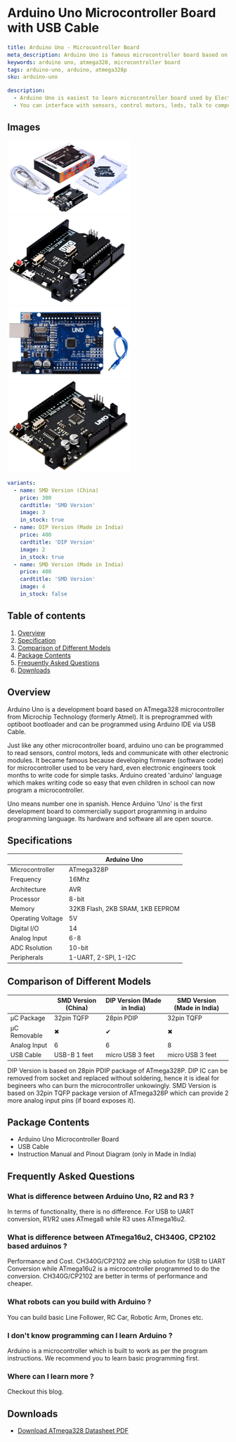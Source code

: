 # Arduino Uno Microcontroller Board with USB Cable

``` yaml
title: Arduino Uno - Microcontroller Board
meta_description: Arduino Uno is famous microcontroller board based on ATmega328P ic
keywords: arduino uno, atmega328, microcontroller board
tags: arduino-uno, arduino, atmega328p
sku: arduino-uno
```

``` yaml
description: 
  - Arduino Uno is easiest to learn microcontroller board used by Electronics Engineers to quickly make their project. 
  - You can interface with sensors, control motors, leds, talk to computer and much more.
```

## Images
<p float="left">
  <img alt="Arduino Uno with USB Cable" 
       src="/storage/product/arduino-uno/arduino-uno-dip-with-usb-cable.png" width="280" 
   />
  <img alt="Arduino Uno Microcontroller Board" 
       src="/storage/product/arduino-uno/arduino-uno-dip-board.png" width="280" 
   />
  <img alt="Arduino Uno SMD China" 
       src="/storage/product/arduino-uno/arduino-uno-smd-china.png" width="280" 
   />
  <img alt="Arduino Uno SMD India" 
       src="/storage/product/arduino-uno/arduino-uno-smd-board.png" width="280" 
   />
</p>

``` yaml
variants:
  - name: SMD Version (China)
    price: 300
    cardtitle: 'SMD Version'
    image: 3
    in_stock: true
  - name: DIP Version (Made in India)
    price: 400
    cardtitle: 'DIP Version'
    image: 2
    in_stock: true
  - name: SMD Version (Made in India)
    price: 400
    cardtitle: 'SMD Version'
    image: 4
    in_stock: false
```

## Table of contents
1. [Overview](#Overview)
3. [Specification](#Specifications)
4. [Comparison of Different Models](#Model-Comparison)
5. [Package Contents](#Package-Contents)
6. [Frequently Asked Questions](#FAQ)
7. [Downloads](#Downloads)


## Overview <a name="Overview"></a>
Arduino Uno is a development board based on ATmega328 microcontroller from Microchip Technology (formerly Atmel). It is preprogrammed with optiboot bootloader and can be programmed using Arduino IDE via USB Cable.

Just like any other microcontroller board, arduino uno can be programmed to read sensors, control motors, leds and communicate with other electronic modules. It became famous because developing firmware (software code) for microcontroller used to be very hard, even electronic engineers took months to write code for simple tasks. Arduino created 'arduino' language which makes writing code so easy that even children in school can now program a microcontroller. 

Uno means number one in spanish. Hence Arduino 'Uno' is the first development board to commercially support programming in arduino programming language. Its hardware and software all are open source.

## Specifications <a name="Specifications"></a>
||Arduino Uno|
|-|-|
|Microcontroller|ATmega328P|
|Frequency|16Mhz|
|Architecture|AVR|
|Processor|8-bit|
|Memory|32KB Flash, 2KB SRAM, 1KB EEPROM|
|Operating Voltage|5V|
|Digital I/O|14|
|Analog Input|6-8|
|ADC Rsolution|10-bit|
|Peripherals|1-UART, 2-SPI, 1-I2C|


## Comparison of Different Models <a name="Model-Comparison"></a>
||SMD Version (China)|DIP Version (Made in India)|SMD Version (Made in India)|
|-|-|-|-|
|μC Package|32pin TQFP|28pin PDIP|32pin TQFP|
|μC Removable|✖|✔|✖|
|Analog Input|6|6|8|
|USB Cable|USB-B 1 feet|micro USB 3 feet|micro USB 3 feet|

DIP Version is based on 28pin PDIP package of ATmega328P. DIP IC can be removed from socket and replaced without soldering, hence it is ideal for begineers who can burn the microcontroller unkowingly. SMD Version is based on 32pin TQFP package version of ATmega328P which can provide 2 more analog input pins (if board exposes it).

## Package Contents <a name="Package-Contents"></a>
- Arduino Uno Microcontroller Board
- USB Cable
- Instruction Manual and Pinout Diagram (only in Made in India)


## Frequently Asked Questions <a name="FAQ"></a>

### What is difference between Arduino Uno, R2 and R3 ?
In terms of functionality, there is no difference. For USB to UART conversion, R1/R2 uses ATmega8 while R3 uses ATmega16u2.
### What is difference between ATmega16u2, CH340G, CP2102 based arduinos ?
Performance and Cost. CH340G/CP2102 are chip solution for USB to UART Conversion while ATmega16u2 is a microcontroller programmed to do the conversion. CH340G/CP2102 are better in terms of performance and cheaper.
### What robots can you build with Arduino ?
You can build basic Line Follower, RC Car, Robotic Arm, Drones etc.
### I don't know programming can I learn Arduino ?
Arduino is a microcontroller which is built to work as per the program instructions. We recommend you to learn basic programming first.
### Where can I learn more ?
Checkout this blog.

## Downloads <a name="Downloads"></a>
- <a href="/media/ic/atmega328p/ATmega328P_Datasheet.pdf" target="_blank" rel="nofollow">Download ATmega328 Datasheet PDF</a>

